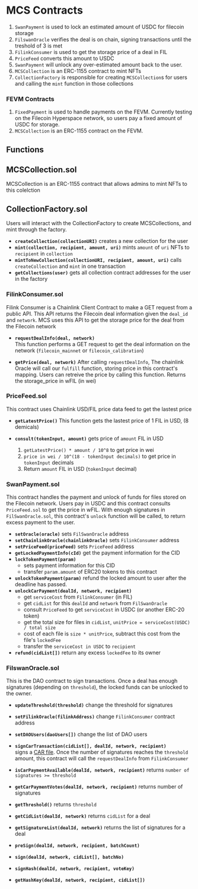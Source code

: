 # MCS Contracts

1. `SwanPayment` is used to lock an estimated amount of USDC for filecoin storage
2. `FilswanOracle` verifies the deal is on chain, signing transactions until the treshold of 3 is met
3. `FilinkConsumer` is used to get the storage price of a deal in FIL
4. `PriceFeed` converts this amount to USDC
5. `SwanPayment` will unlock any over-estimated amount back to the user.
6. `MCSCollection` is an ERC-1155 contract to mint NFTs
7. `CollectionFactory` is responsible for creating `MCSCollection`s for users and calling the `mint` function in those collections

### FEVM Contracts

1. `FixedPayment` is used to handle payments on the FEVM. Currently testing on the Filecoin Hyperspace network, so users pay a fixed amount of USDC for storage.
2. `MCSCollection` is an ERC-1155 contract on the FEVM.

## Functions

## MCSCollection.sol

MCSCollection is an ERC-1155 contract that allows admins to mint NFTs to this colelction

## CollectionFactory.sol

Users will interact with the CollectionFactory to create MCSCollections, and mint through the factory.

- **`createCollection(collectionURI)`** creates a new collection for the user
- **`mint(collection, recipient, amount, uri)`** mints `amount` of `uri` NFTs to `recipient` in `collection`
- **`mintToNewCollection(collectionURI, recipient, amount, uri)`** calls `createCollection` and `mint` in one transaction
- **`getCollections(user)`** gets all collection contract addresses for the user in the factory

### FilinkConsumer.sol

Filink Consumer is a Chainlink Client Contract to make a GET request from a
public API. This API returns the Filecoin deal information given the `deal_id`
and `network`. MCS uses this API to get the storage price for the deal from the
Filecoin network

- **`requestDealInfo(deal, network)`**  
  This function performs a GET request to get the deal information on the network
  (`filecoin_mainnet` or `filecoin_calibration`)

- **`getPrice(deal, network)`**
  After calling `requestDealInfo`, The chainlink Oracle will call our `fulfill`
  function, storing price in this contract's mapping. Users can retreive the price
  by calling this function. Returns the storage_price in wFIL (in wei)

### PriceFeed.sol

This contract uses Chainlink USD/FIL price data feed to get the lastest price

- **`getLatestPrice()`**
  This function gets the lastest price of 1 FIL in USD, (8 demicals)

- **`consult(tokenInput, amount)`** gets price of `amount` FIL in USD

  1. `getLatestPrice() * amount / 10^8` to get price in wei
  2. `price in wei / 10^(18 - tokenInput decimals)` to get price in `tokenInput` decimals
  3. Return `amount` FIL in USD (`tokenInput` decimal)

### SwanPayment.sol

This contract handles the payment and unlock of funds for files stored on the
Filecoin network. Users pay in USDC and this contract consults `PriceFeed.sol`
to get the price in wFIL. With enough signatures in `FilSwanOracle.sol`, this
contract's `unlock` function will be called, to return excess payment to the user.

- **`setOracle(oracle)`** sets `FilSwanOracle` address
- **`setChainlinkOracle(chainlinkOracle)`** sets `FilinkConsumer` address
- **`setPriceFeed(priceFeed)`** sets `PriceFeed` address
- **`getLockedPaymentInfo(cId)`** get the payment information for the CID
- **`lockTokenPayment(param)`**
  - sets payment information for this CID
  - transfer `param.amount` of ERC20 tokens to this contract
- **`unlockTokenPayment(param)`** refund the locked amount to user after the deadline has passed.
- **`unlockCarPayment(dealId, network, recipient)`**
  - get `serviceCost` from `FilinkConsumer` (in FIL)
  - get `cidList` for this `dealId` and `network` from `FilSwanOracle`
  - consult `PriceFeed` to get `serviceCost` in USDC (or another ERC-20 token)
  - get the total size for files in `cidList`, `unitPrice = serviceCost(USDC) / total size`
  - cost of each file is `size * unitPrice`, subtract this cost from the file's `lockedFee`
  - transfer the `serviceCost in USDC` to `recipient`
- **`refund(cidList[])`** return any excess `lockedFee` to its owner

### FilswanOracle.sol

This is the DAO contract to sign transactions. Once a deal has enough signatures
(depending on `threshold`), the locked funds can be unlocked to the owner.

- **`updateThreshold(threshold)`** change the threshold for signatures
- **`setFilinkOracle(filinkAddress)`** change `FilinkConsumer` contract address
- **`setDAOUsers(daoUsers[])`** change the list of DAO users

- **`signCarTransaction(cidList[], dealId, network, recipient)`**  
  signs a [CAR file](https://car.ipfs.io/). Once the number of signatures reaches
  the `threshold` amount, this contract will call the `requestDealInfo` from
  `FilinkConsumer`

- **`isCarPaymentAvailable(dealId, network, recipient)`**
  returns `number of signatures >= threshold`
- **`getCarPaymentVotes(dealId, network, recipient)`**
  returns number of signatures
- **`getThreshold()`** returns `threshold`
- **`getCidList(dealId, network)`** returns `cidList` for a deal
- **`getSignatureList(dealId, network)`** returns the list of signatures for a deal

- **`preSign(dealId, network, recipient, batchCount)`**

- **`sign(dealId, network, cidList[], batchNo)`**

- **`signHash(dealId, network, recipient, voteKey)`**
- **`getHashKey(dealId, network, recipient, cidList[])`**
